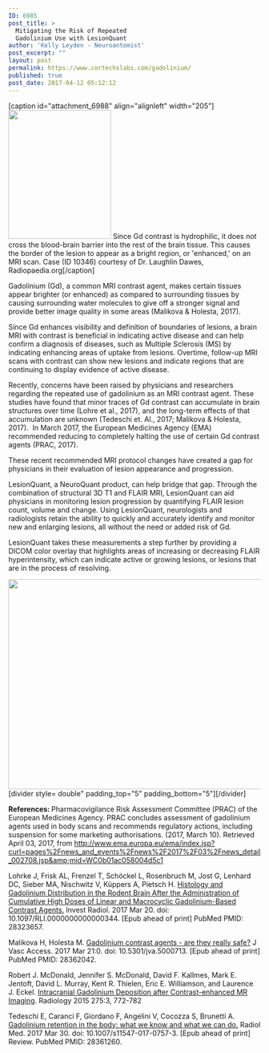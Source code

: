 ```yaml
---
ID: 6985
post_title: >
  Mitigating the Risk of Repeated
  Gadolinium Use with LesionQuant
author: 'Kelly Leyden - Neuroantomist'
post_excerpt: ""
layout: post
permalink: https://www.cortechslabs.com/gadolinium/
published: true
post_date: 2017-04-12 05:12:12
---
```

[caption id="attachment_6988" align="alignleft" width="205"]<a href="https://www.cortechslabs.com/wp-content/uploads/2017/04/FLAIR-lesion.jpg"><img class="wp-image-6988" title="Case (ID 10346) courtesy of Dr. Laughlin Dawes, Radiopaedia.org" src="https://www.cortechslabs.com/wp-content/uploads/2017/04/FLAIR-lesion.jpg" alt="" width="205" height="257" /></a> Since Gd contrast is hydrophilic, it does not cross the blood-brain barrier into the rest of the brain tissue. This causes the border of the lesion to appear as a bright region, or 'enhanced,' on an MRI scan. Case (ID 10346) courtesy of Dr. Laughlin Dawes, Radiopaedia.org[/caption]

Gadolinium (Gd), a common MRI contrast agent, makes certain tissues appear brighter (or enhanced) as compared to surrounding tissues by causing surrounding water molecules to give off a stronger signal and provide better image quality in some areas (Malikova &amp; Holesta, 2017).

Since Gd enhances visibility and definition of boundaries of lesions, a brain MRI with contrast is beneficial in indicating active disease and can help confirm a diagnosis of diseases, such as Multiple Sclerosis (MS) by indicating enhancing areas of uptake from lesions. Overtime, follow-up MRI scans with contrast can show new lesions and indicate regions that are continuing to display evidence of active disease.

Recently, concerns have been raised by physicians and researchers regarding the repeated use of gadolinium as an MRI contrast agent. These studies have found that minor traces of Gd contrast can accumulate in brain structures over time (Lohre et al., 2017), and the long-term effects of that accumulation are unknown (Tedeschi et. Al., 2017; Malikova &amp; Holesta, 2017).  In March 2017, the European Medicines Agency (EMA) recommended reducing to completely halting the use of certain Gd contrast agents (PRAC, 2017).

These recent recommended MRI protocol changes have created a gap for physicians in their evaluation of lesion appearance and progression.

LesionQuant, a NeuroQuant product, can help bridge that gap. Through the combination of structural 3D T1 and FLAIR MRI, LesionQuant can aid physicians in monitoring lesion progression by quantifying FLAIR lesion count, volume and change. Using LesionQuant, neurologists and radiologists retain the ability to quickly and accurately identify and monitor new and enlarging lesions, all without the need or added risk of Gd.

LesionQuant takes these measurements a step further by providing a DICOM color overlay that highlights areas of increasing or decreasing FLAIR hyperintensity, which can indicate active or growing lesions, or lesions that are in the process of resolving.

<a href="https://www.cortechslabs.com/wp-content/uploads/2017/04/LQ-images_no-NQ.png"><img class="aligncenter wp-image-6989" src="https://www.cortechslabs.com/wp-content/uploads/2017/04/LQ-images_no-NQ.png" alt="" width="1226" height="419" /></a>[divider style= double" padding_top="5" padding_bottom="5"][/divider]

<strong>References:
</strong>Pharmacovigilance Risk Assessment Committee (PRAC) of the European Medicines Agency. PRAC concludes assessment of gadolinium agents used in body scans and recommends regulatory actions, including suspension for some marketing authorisations. (2017, March 10). Retrieved April 03, 2017, from <a href="http://www.ema.europa.eu/ema/index.jsp?curl=pages%2Fnews_and_events%2Fnews%2F2017%2F03%2Fnews_detail_002708.jsp&amp;mid=WC0b01ac058004d5c1">http://www.ema.europa.eu/ema/index.jsp?curl=pages%2Fnews_and_events%2Fnews%2F2017%2F03%2Fnews_detail_002708.jsp&amp;mid=WC0b01ac058004d5c1</a>

Lohrke J, Frisk AL, Frenzel T, Schöckel L, Rosenbruch M, Jost G, Lenhard DC, Sieber MA, Nischwitz V, Küppers A, Pietsch H. <a href="https://www.ncbi.nlm.nih.gov/pubmed/28323657">Histology and Gadolinium Distribution in the Rodent Brain After the Administration of Cumulative High Doses of Linear and Macrocyclic Gadolinium-Based Contrast Agents.</a> Invest Radiol. 2017 Mar 20. doi: 10.1097/RLI.0000000000000344. [Epub ahead of print] PubMed PMID: 28323657.

Malikova H, Holesta M. <a href="https://www.ncbi.nlm.nih.gov/pubmed/28362042">Gadolinium contrast agents - are they really safe?</a> J Vasc Access. 2017 Mar 21:0. doi: 10.5301/jva.5000713. [Epub ahead of print] PubMed PMID: 28362042.

Robert J. McDonald, Jennifer S. McDonald, David F. Kallmes, Mark E. Jentoft, David L. Murray, Kent R. Thielen, Eric E. Williamson, and Laurence J. Eckel. <a href="http://pubs.rsna.org/doi/abs/10.1148/radiol.15150025">Intracranial Gadolinium Deposition after Contrast-enhanced MR Imaging</a>. Radiology 2015 275:3, 772-782

Tedeschi E, Caranci F, Giordano F, Angelini V, Cocozza S, Brunetti A. <a href="https://www.ncbi.nlm.nih.gov/pubmed/28361260">Gadolinium retention in the body: what we know and what we can do.</a> Radiol Med. 2017 Mar 30. doi: 10.1007/s11547-017-0757-3. [Epub ahead of print] Review. PubMed PMID: 28361260.